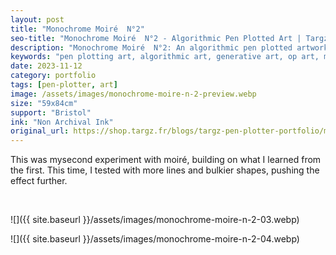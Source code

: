 ```yaml
---
layout: post
title: "Monochrome Moiré  N°2"
seo-title: "Monochrome Moiré  N°2 - Algorithmic Pen Plotted Art | Targz"
description: "Monochrome Moiré  N°2: An algorithmic pen plotted artwork featuring geometric patterns. 59x84cm non archival ink on Bristol paper."
keywords: "pen plotting art, algorithmic art, generative art, op art, mathematical art, geometric patterns, bristol paper, precision plotting"
date: 2023-11-12
category: portfolio
tags: [pen-plotter, art]
image: /assets/images/monochrome-moire-n-2-preview.webp
size: "59x84cm"
support: "Bristol"
ink: "Non Archival Ink"
original_url: https://shop.targz.fr/blogs/targz-pen-plotter-portfolio/monochrome-moire-n-2
---
```





This was mysecond experiment with moiré, building on what I learned from the first. This time, I tested with more lines and bulkier shapes, pushing the effect further.

 

![]({{ site.baseurl }}/assets/images/monochrome-moire-n-2-03.webp)

![]({{ site.baseurl }}/assets/images/monochrome-moire-n-2-04.webp)
